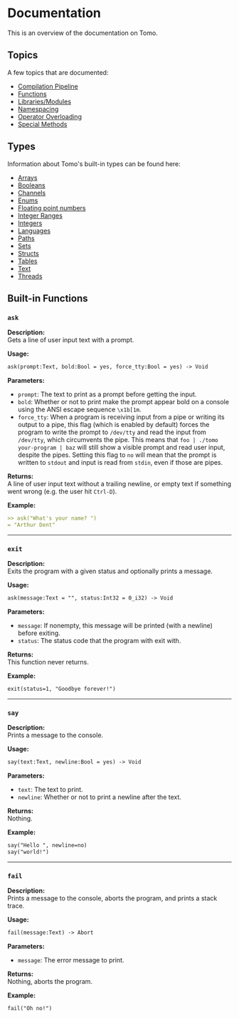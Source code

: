 # Documentation

This is an overview of the documentation on Tomo.

## Topics

A few topics that are documented:

- [Compilation Pipeline](compilation.md)
- [Functions](functions.md)
- [Libraries/Modules](libraries.md)
- [Namespacing](namespacing.md)
- [Operator Overloading](operators.md)
- [Special Methods](metamethods.md)

## Types

Information about Tomo's built-in types can be found here:

- [Arrays](arrays.md)
- [Booleans](booleans.md)
- [Channels](channels.md)
- [Enums](enums.md)
- [Floating point numbers](nums.md)
- [Integer Ranges](ranges.md)
- [Integers](integers.md)
- [Languages](langs.md)
- [Paths](paths.md)
- [Sets](sets.md)
- [Structs](structs.md)
- [Tables](tables.md)
- [Text](text.md)
- [Threads](threads.md)

## Built-in Functions

### `ask`

**Description:**  
Gets a line of user input text with a prompt.

**Usage:**  
```markdown
ask(prompt:Text, bold:Bool = yes, force_tty:Bool = yes) -> Void
```

**Parameters:**

- `prompt`: The text to print as a prompt before getting the input.
- `bold`: Whether or not to print make the prompt appear bold on a console
  using the ANSI escape sequence `\x1b[1m`.
- `force_tty`: When a program is receiving input from a pipe or writing its
  output to a pipe, this flag (which is enabled by default) forces the program
  to write the prompt to `/dev/tty` and read the input from `/dev/tty`, which
  circumvents the pipe. This means that `foo | ./tomo your-program | baz` will
  still show a visible prompt and read user input, despite the pipes. Setting
  this flag to `no` will mean that the prompt is written to `stdout` and input
  is read from `stdin`, even if those are pipes.

**Returns:**  
A line of user input text without a trailing newline, or empty text if
something went wrong (e.g. the user hit `Ctrl-D`).

**Example:**  
```markdown
>> ask("What's your name? ")
= "Arthur Dent"
```

---

### `exit`

**Description:**  
Exits the program with a given status and optionally prints a message.

**Usage:**  
```markdown
ask(message:Text = "", status:Int32 = 0_i32) -> Void
```

**Parameters:**

- `message`: If nonempty, this message will be printed (with a newline) before
  exiting.
- `status`: The status code that the program with exit with.

**Returns:**  
This function never returns.

**Example:**  
```markdown
exit(status=1, "Goodbye forever!")
```

---

### `say`

**Description:**  
Prints a message to the console.

**Usage:**  
```markdown
say(text:Text, newline:Bool = yes) -> Void
```

**Parameters:**

- `text`: The text to print.
- `newline`: Whether or not to print a newline after the text.

**Returns:**  
Nothing.

**Example:**  
```markdown
say("Hello ", newline=no)
say("world!")
```

---

### `fail`

**Description:**  
Prints a message to the console, aborts the program, and prints a stack trace.

**Usage:**  
```markdown
fail(message:Text) -> Abort
```

**Parameters:**

- `message`: The error message to print.

**Returns:**  
Nothing, aborts the program.

**Example:**  
```markdown
fail("Oh no!")
```
